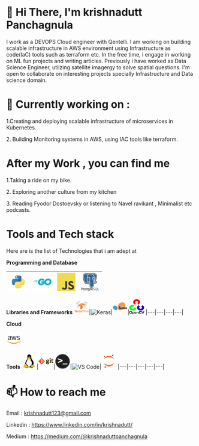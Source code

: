# 👋 Hi There, I'm krishnadutt Panchagnula
I work as a DEVOPS Cloud engineer with Qentelli. I am working on building scalable infrastructure in AWS environment using Infrastructure as code(IaC) tools such as terraform etc. In the free time, i engage in working on ML fun projects and writing articles. Previously i have worked as Data Science Engineer, utilzing satellite imagergy to solve spatial questions. I'm open to collaborate on interesting projects specially Infrastructure and Data science domain.

# 🌱 Currently working on :
  1.Creating and deploying scalable infrastructure of microservices in Kubernetes. 
  
   <n>2. Building Monitoring systems in AWS, using IAC tools like terraform. <n>
# After my Work , you can find me 
 1.Taking a ride on my bike.
  
  <n>2. Exploring another culture from my kitchen <n>
    
  <n>3. Reading Fyodor Dostoevsky or listening to Navel ravikant , Minimalist etc podcasts.  <n>
    
# Tools and Tech stack

Here are is the list of Technologies that i am adept at 


**Programming and Database**

<img title="Python" alt="Python" width="50px" src="https://raw.githubusercontent.com/github/explore/master/topics/python/python.png" />|<img title="Golang" alt="Golang" height="50" src="https://github.com/devicons/devicon/blob/master/icons/go/go-original-wordmark.svg">|<img title="Javascript" alt="Javascript" height="50" src="https://github.com/devicons/devicon/blob/master/icons/javascript/javascript-original.svg"> | <img title="Postgresql" alt="Postgresql" height="50" src="https://github.com/devicons/devicon/blob/master/icons/postgresql/postgresql-original-wordmark.svg">
|---|---|---|---|

**Libraries and Frameworks**
<img title="TensorFlow" alt="TensorFlow" width="40px" src="https://raw.githubusercontent.com/github/explore/master/topics/tensorflow/tensorflow.png">|<img title="Keras" alt="Keras" width="40px" src="https://upload.wikimedia.org/wikipedia/commons/thumb/a/ae/Keras_logo.svg/240px-Keras_logo.svg.png">|<img title="Scikit-Learn" alt="Scikit Learn" width="40px" src="https://raw.githubusercontent.com/github/explore/master/topics/scikit-learn/scikit-learn.png">|<img title="OpenCV" alt="OpenCV" width="40px" src="https://raw.githubusercontent.com/github/explore/master/topics/opencv/opencv.png"> 
|---|---|---|---|


  
**Cloud**

<img height="40" src="https://raw.githubusercontent.com/github/explore/80688e429a7d4ef2fca1e82350fe8e3517d3494d/topics/aws/aws.png">

**Tools**
<img height="40" src="https://raw.githubusercontent.com/github/explore/80688e429a7d4ef2fca1e82350fe8e3517d3494d/topics/linux/linux.png">|<img height="40" src="https://raw.githubusercontent.com/github/explore/80688e429a7d4ef2fca1e82350fe8e3517d3494d/topics/git/git.png">|<img height="40" src="https://raw.githubusercontent.com/github/explore/80688e429a7d4ef2fca1e82350fe8e3517d3494d/topics/terminal/terminal.png">|<img title="VS Code" alt="VS Code" width="40px" src="https://img.icons8.com/fluent/48/000000/visual-studio-code-2019.png">|<img title="Jupyter Notebook" alt="Jupyter" width="40px" src="https://raw.githubusercontent.com/github/explore/master/topics/jupyter-notebook/jupyter-notebook.png">
|---|---|---|---|---|

# 📫 How to reach me 
    
Email    : krishnadutt123@gmail.com 
    
Linkedin : https://www.linkedin.com/in/krishnadutt/
    
Medium   : https://medium.com/@krishnaduttpanchagnula



<!---
krishnaduttPanchagnula/krishnaduttPanchagnula is a ✨ special ✨ repository because its `README.md` (this file) appears on your GitHub profile.
You can click the Preview link to take a look at your changes.
--->

